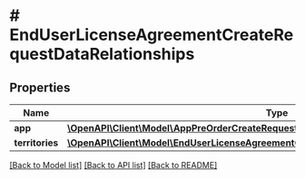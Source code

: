 # # EndUserLicenseAgreementCreateRequestDataRelationships

## Properties

Name | Type | Description | Notes
------------ | ------------- | ------------- | -------------
**app** | [**\OpenAPI\Client\Model\AppPreOrderCreateRequestDataRelationshipsApp**](AppPreOrderCreateRequestDataRelationshipsApp.md) |  | 
**territories** | [**\OpenAPI\Client\Model\EndUserLicenseAgreementCreateRequestDataRelationshipsTerritories**](EndUserLicenseAgreementCreateRequestDataRelationshipsTerritories.md) |  | 

[[Back to Model list]](../../README.md#documentation-for-models) [[Back to API list]](../../README.md#documentation-for-api-endpoints) [[Back to README]](../../README.md)


